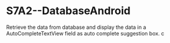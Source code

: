 # S7A2--DatabaseAndroid
Retrieve the data from database and display the data in a AutoCompleteTextView field as auto complete suggestion box. 
c
